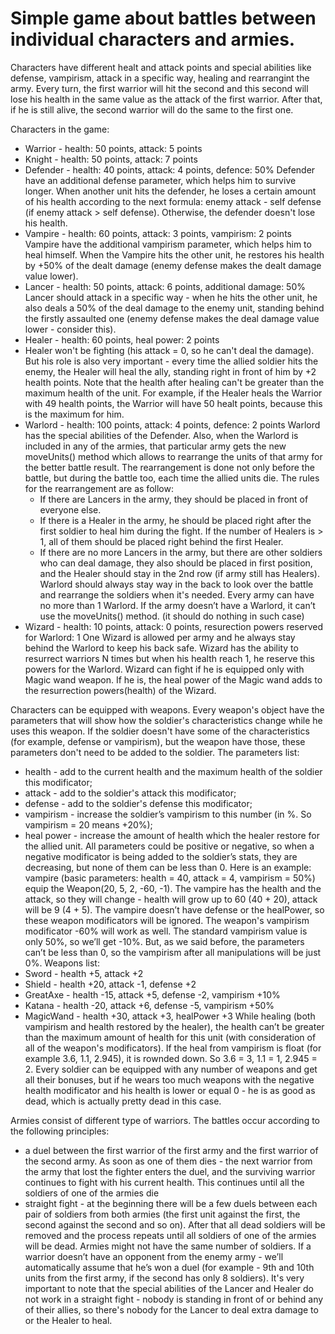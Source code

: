 # Simple game about battles between individual characters and armies.
Characters have different healt and attack points and special abilities like defense, vampirism, attack in a specific way, healing and rearrangint the army.
Every turn, the first warrior will hit the second and this second will lose his health in the same value as the attack of the first warrior. After that, if he is still alive, the second warrior will do the same to the first one.

Characters in the game: 
  - Warrior - health: 50 points, attack: 5 points
  - Knight - health: 50 points, attack: 7 points
  - Defender - health: 40 points, attack: 4 points, defence: 50%
Defender have an additional defense parameter, which helps him to survive longer. When another unit hits the defender, he loses a certain amount of his health according to the next formula: enemy attack - self defense (if enemy attack > self defense). Otherwise, the defender doesn't lose his health. 
  - Vampire - health: 60 points, attack: 3 points, vampirism: 2 points
Vampire have the additional vampirism parameter, which helps him to heal himself. When the Vampire hits the other unit, he restores his health by +50% of the dealt damage (enemy defense makes the dealt damage value lower).
- Lancer - health: 50 points, attack: 6 points, additional damage: 50%
Lancer should attack in a specific way - when he hits the other unit, he also deals a 50% of the deal damage to the enemy unit, standing behind the firstly assaulted one (enemy defense makes the deal damage value lower - consider this).
- Healer - health: 60 points, heal power: 2 points
- Healer won't be fighting (his attack = 0, so he can't deal the damage). But his role is also very important - every time the allied soldier hits the enemy, the Healer will heal the ally, standing right in front of him by +2 health points. Note that the health after healing can't be greater than the maximum health of the unit. For example, if the Healer heals the Warrior with 49 health points, the Warrior will have 50 healt points, because this is the maximum for him.
- Warlord - health: 100 points, attack: 4 points, defence: 2 points
Warlord has the special abilities of the Defender.
Also, when the Warlord is included in any of the armies, that particular army gets the new moveUnits() method which allows to rearrange the units of that army for the better battle result. The rearrangement is done not only before the battle, but during the battle too, each time the allied units die. 
The rules for the rearrangement are as follow:
  - If there are Lancers in the army, they should be placed in front of everyone else.
  - If there is a Healer in the army, he should be placed right after the first soldier to heal him during the fight. If the number of Healers is > 1, all of     them should be placed right behind the first Healer.
  - If there are no more Lancers in the army, but there are other soldiers who can deal damage, they also should be placed in first position, and the Healer       should stay in the 2nd row (if army still has Healers).
Warlord should always stay way in the back to look over the battle and rearrange the soldiers when it's needed.
Every army can have no more than 1 Warlord.
If the army doesn’t have a Warlord, it can’t use the moveUnits() method. (it should do nothing in such case)
- Wizard - health: 10 points, attack: 0 points, resurection powers reserved for Warlord: 1
One Wizard is allowed per army and he always stay behind the Warlord to keep his back safe. 
Wizard has the ability to resurrect warriors N times but when his health reach 1, he reserve this powers for the Warlord.
Wizard can fight if he is equipped only with Magic wand weapon. If he is, the heal power of the Magic wand adds to the resurrection powers(health) of the Wizard.

Characters can be equipped with weapons.
Every weapon's object have the parameters that will show how the soldier's characteristics change while he uses this weapon.  If the soldier doesn't have some of the characteristics (for example, defense or vampirism), but the weapon have those, these parameters don't need to be added to the soldier.
The parameters list:
  - health - add to the current health and the maximum health of the soldier this modificator;
  - attack - add to the soldier's attack this modificator;
  - defense - add to the soldier's defense this modificator;
  - vampirism - increase the soldier’s vampirism to this number (in %. So vampirism = 20 means +20%);
  - heal power - increase the amount of health which the healer restore for the allied unit.
All parameters could be positive or negative, so when a negative modificator is being added to the soldier’s stats, they are decreasing, but none of them can be less than 0.
Here is an example: vampire (basic parameters: health = 40, attack = 4, vampirism = 50%) equip the Weapon(20, 5, 2, -60, -1). The vampire has the health and the attack, so they will change - health will grow up to 60 (40 + 20), attack will be 9 (4 + 5). The vampire doesn’t have defense or the healPower, so these weapon modificators will be ignored. The weapon's vampirism modificator -60% will work as well. The standard vampirism value is only 50%, so we’ll get -10%. But, as we said before, the parameters can’t be less than 0, so the vampirism after all manipulations will be just 0%.
Weapons list:
  - Sword - health +5, attack +2
  - Shield - health +20, attack -1, defense +2
  - GreatAxe - health -15, attack +5, defense -2, vampirism +10%
  - Katana - health -20, attack +6, defense -5, vampirism +50%
  - MagicWand - health +30, attack +3, healPower +3
While healing (both vampirism and health restored by the healer), the health can’t be greater than the maximum amount of health for this unit (with consideration of all of the weapon's modificators).
If the heal from vampirism is float (for example 3.6, 1.1, 2.945), it is rownded down. So 3.6 = 3, 1.1 = 1, 2.945 = 2.
Every soldier can be equipped with any number of weapons and get all their bonuses, but if he wears too much weapons with the negative health modificator and his health is lower or equal 0 - he is as good as dead, which is actually pretty dead in this case.

Armies consist of different type of warriors.
The battles occur according to the following principles: 
  - a duel between the first warrior of the first army and the first warrior of the second army. As soon as one of them dies - the next warrior from the army that lost the fighter enters the duel, and the surviving warrior continues to fight with his current health. This continues until all the soldiers of one of the armies die
  - straight fight - at the beginning there will be a few duels between each pair of soldiers from both armies (the first unit against the first, the second against the second and so on).
After that all dead soldiers will be removed and the process repeats until all soldiers of one of the armies will be dead.
Armies might not have the same number of soldiers. If a warrior doesn’t have an opponent from the enemy army - we’ll automatically assume that he’s won a duel (for example - 9th and 10th units from the first army, if the second has only 8 soldiers).
It's very important to note that the special abilities of the Lancer and Healer do not work in a straight fight - nobody is standing in front of or behind any of their allies, so there's nobody for the Lancer to deal extra damage to or the Healer to heal.
